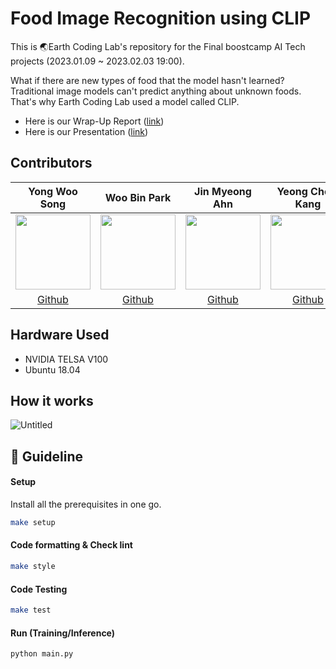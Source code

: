 # Food Image Recognition using CLIP
This is 🌏Earth Coding Lab's repository for the Final boostcamp AI Tech projects (2023.01.09 ~ 2023.02.03 19:00).

What if there are new types of food that the model hasn't learned? Traditional image models can't predict anything about unknown foods. That's why Earth Coding Lab used a model called CLIP.

- Here is our Wrap-Up Report ([link](https://earth-coding-lab.notion.site/Wrap-Up-Report-85e0bb0e388c4f2faef77e0e45fda69d))
- Here is our Presentation ([link](https://www.youtube.com/watch?v=ZOevqH5jkD4&ab_channel=%EC%A7%80%EA%B5%AC%EC%BD%94%EB%94%A9%EC%8B%A4%5BEarthCodingLab%5D))




## Contributors

|Yong Woo Song|Woo Bin Park|Jin Myeong Ahn|Yeong Cheol Kang|Gang Hyeok Lee|
|:-:|:-:|:-:|:-:|:-:|
|<img src='https://avatars.githubusercontent.com/facerain' height=120 width=120></img>|<img src='https://avatars.githubusercontent.com/wbin0718' height=120 width=120></img>|<img src='https://avatars.githubusercontent.com/jinmyeongAN' height=120 width=120></img>|<img src='https://avatars.githubusercontent.com/kyc3492' height=120 width=120></img>|<img src='https://avatars.githubusercontent.com/ghlrobin' height=120 width=120></img>
[Github](https://github.com/facerain)|[Github](https://github.com/wbin0718)|[Github](https://github.com/jinmyeongAN)|[Github](https://github.com/kyc3492)|[Github](https://github.com/ghlrobin)


## Hardware Used
- NVIDIA TELSA V100
- Ubuntu 18.04

## How it works
![Untitled](https://user-images.githubusercontent.com/16442978/217699921-7b48f052-c772-4da7-bff2-2cb1a5df4c54.gif)

## 📄 Guideline

#### Setup
Install all the prerequisites in one go.
```bash
make setup
```

#### Code formatting & Check lint
```bash
make style
```

#### Code Testing
```bash
make test
```

#### Run (Training/Inference)
```bash
python main.py
```
